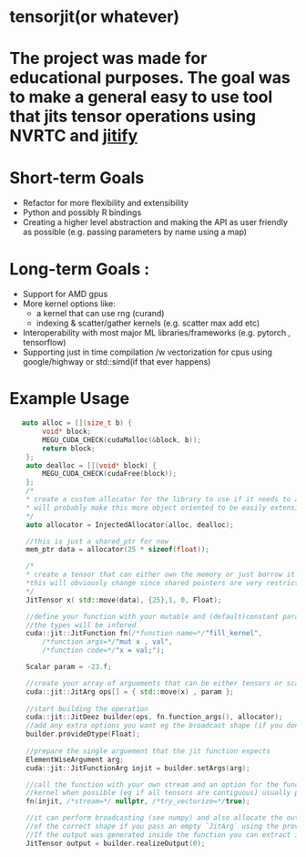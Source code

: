 # tensorjit(or whatever)
# The project was made for educational purposes. The goal was to make a general easy to use tool that jits tensor operations using NVRTC and [jitify](https://github.com/NVIDIA/jitify)
# Short-term Goals
 * Refactor for more flexibility and extensibility 
 * Python and possibly R bindings
 * Creating a higher level abstraction and making the API as user friendly as possible (e.g. passing parameters by name using a map)
# Long-term Goals :
 * Support for AMD gpus
 * More kernel options like:
   - a kernel that can use rng (curand)
   - indexing & scatter/gather kernels (e.g. scatter max add etc)
 * Interoperability with most major ML libraries/frameworks (e.g. pytorch , tensorflow)
 * Supporting just in time compilation /w vectorization for cpus using google/highway or std::simd(if that ever happens)


# Example Usage
```cpp
   auto alloc = [](size_t b) {
        void* block;
        MEGU_CUDA_CHECK(cudaMalloc(&block, b));
        return block;
    };
    auto dealloc = [](void* block) {
        MEGU_CUDA_CHECK(cudaFree(block));
    };
    /*
    * create a custom allocator for the library to use if it needs to allocate memory
    * will probably make this more object oriented to be easily extensible from python
    */
    auto allocator = InjectedAllocator(alloc, dealloc);

    //this is just a shared_ptr for now
    mem_ptr data = allocator(25 * sizeof(float));

    /*
    * create a tensor that can either own the memory or just borrow it from a raw pointer (in *this case we move it)
    *this will obviously change since shared pointers are very restrictive and we want to be *able to return the allocated memory to the consumer to manage it however they want thats *the entire reason of the user provided allocator
    */
    JitTensor x( std::move(data), {25},1, 0, Float); 

    //define your function with your mutable and (default)constant parameters
    //the types will be infered 
    cuda::jit::JitFunction fn(/*function name=*/"fill_kernel", 
        /*function args=*/"mut x , val", 
        /*function code=*/"x = val;"); 

    Scalar param = -23.f;

    //create your array of arguements that can be either tensors or scalars
    cuda::jit::JitArg ops[] = { std::move(x) , param };
     
    //start building the operation
    cuda::jit::JitDeez builder(ops, fn.function_args(), allocator);
    //add any extra options you want eg the broadcast shape (if you dont they will be infered)
    builder.provideDtype(Float); 
    
    //prepare the single arguement that the jit function expects
    ElementWiseArgument arg; 
    cuda::jit::JitFunctionArg injit = builder.setArgs(arg);  

    //call the function with your own stream and an option for the function to produce a vectorized
    //kernel when possible (eg if all tensors are contiguous) usually prefared for smaller operations
    fn(injit, /*stream=*/ nullptr, /*try_vectorize=*/true);

    //it can perform broadcasting (see numpy) and also allocate the output
    //of the correct shape if you pass an empty `JitArg` using the provided allocator. 
    //If the output was generated inside the function you can extract it by specifying the index of the argument
    JitTensor output = builder.realizeOutput(0); 
```
